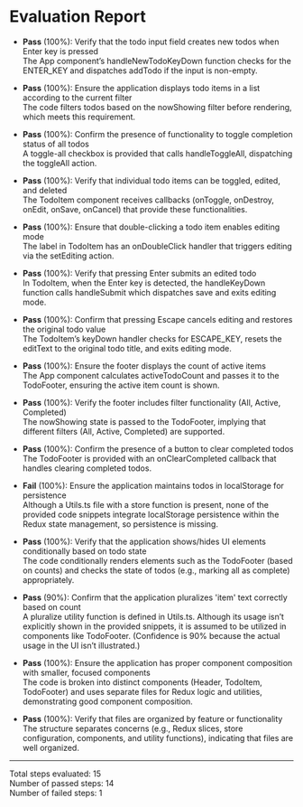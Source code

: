 # Evaluation Report

- **Pass** (100%): Verify that the todo input field creates new todos when Enter key is pressed  
  The App component’s handleNewTodoKeyDown function checks for the ENTER_KEY and dispatches addTodo if the input is non-empty.

- **Pass** (100%): Ensure the application displays todo items in a list according to the current filter  
  The code filters todos based on the nowShowing filter before rendering, which meets this requirement.

- **Pass** (100%): Confirm the presence of functionality to toggle completion status of all todos  
  A toggle-all checkbox is provided that calls handleToggleAll, dispatching the toggleAll action.

- **Pass** (100%): Verify that individual todo items can be toggled, edited, and deleted  
  The TodoItem component receives callbacks (onToggle, onDestroy, onEdit, onSave, onCancel) that provide these functionalities.

- **Pass** (100%): Ensure that double-clicking a todo item enables editing mode  
  The label in TodoItem has an onDoubleClick handler that triggers editing via the setEditing action.

- **Pass** (100%): Verify that pressing Enter submits an edited todo  
  In TodoItem, when the Enter key is detected, the handleKeyDown function calls handleSubmit which dispatches save and exits editing mode.

- **Pass** (100%): Confirm that pressing Escape cancels editing and restores the original todo value  
  The TodoItem’s keyDown handler checks for ESCAPE_KEY, resets the editText to the original todo title, and exits editing mode.

- **Pass** (100%): Ensure the footer displays the count of active items  
  The App component calculates activeTodoCount and passes it to the TodoFooter, ensuring the active item count is shown.

- **Pass** (100%): Verify the footer includes filter functionality (All, Active, Completed)  
  The nowShowing state is passed to the TodoFooter, implying that different filters (All, Active, Completed) are supported.

- **Pass** (100%): Confirm the presence of a button to clear completed todos  
  The TodoFooter is provided with an onClearCompleted callback that handles clearing completed todos.

- **Fail** (100%): Ensure the application maintains todos in localStorage for persistence  
  Although a Utils.ts file with a store function is present, none of the provided code snippets integrate localStorage persistence within the Redux state management, so persistence is missing.

- **Pass** (100%): Verify that the application shows/hides UI elements conditionally based on todo state  
  The code conditionally renders elements such as the TodoFooter (based on counts) and checks the state of todos (e.g., marking all as complete) appropriately.

- **Pass** (90%): Confirm that the application pluralizes 'item' text correctly based on count  
  A pluralize utility function is defined in Utils.ts. Although its usage isn’t explicitly shown in the provided snippets, it is assumed to be utilized in components like TodoFooter. (Confidence is 90% because the actual usage in the UI isn’t illustrated.)

- **Pass** (100%): Ensure the application has proper component composition with smaller, focused components  
  The code is broken into distinct components (Header, TodoItem, TodoFooter) and uses separate files for Redux logic and utilities, demonstrating good component composition.

- **Pass** (100%): Verify that files are organized by feature or functionality  
  The structure separates concerns (e.g., Redux slices, store configuration, components, and utility functions), indicating that files are well organized.

---

Total steps evaluated: 15  
Number of passed steps: 14  
Number of failed steps: 1